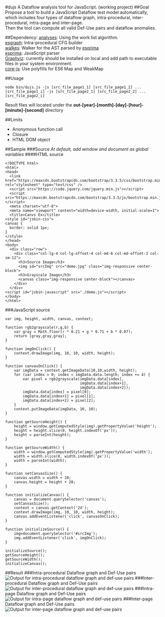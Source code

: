 #dujs
A Dataflow analysis tool for JavaScript. (working project)
##Goal
Propose a tool to build a JavaScript Dataflow test model automatically, which includes four types of dataflow graph, intra-procedural, inter-procedural, intra-page and inter-page.<br>
Then the tool can compute all valid Def-Use pairs and dataflow anomalies.

##Dependency:
[analyses](https://github.com/Swatinem/analyses): Using the work list algorithm.<br>
[esgraph](https://github.com/Swatinem/esgraph): Intra-procedural CFG builder<br>
[walkes](https://github.com/Swatinem/walkes): Walker for the AST parsed by [esprima](https://github.com/ariya/esprima)<br>
[esprima](https://github.com/ariya/esprima): JavaScript parser<br>
[Graphviz](http://www.graphviz.org): currently should be installed on local and add path to executable files in your system environment.<br>
[core-js](https://github.com/zloirock/core-js): Use polyfills for ES6 Map and WeakMap

##Usage
```
node bin/dujs.js -js [src_file_page1_1] [src_file_page1_2] ... [src_file_page1_i] -js [src_file_page2_1] [src_file_page2_2] ... [src_file_page2_i]
```

Result files will located under the <strong>out-[year]-[month]-[day]-[hour]-[minute]-[second]</strong> directory

##Limits
<ul>
    <li>Anonymous function call</li>
    <li>Closure</li>
    <li>HTML DOM object</li>
</ul>

##Sample
###Source
<em>At default, add window and document as global variables</em>
####HTML source
```
<!DOCTYPE html>
<html>
<head>
  <link href="https://maxcdn.bootstrapcdn.com/bootstrap/3.3.5/css/bootstrap.min.css" rel="stylesheet" type="text/css" />
  <script src="https://code.jquery.com/jquery.min.js"></script>
  <script src="https://maxcdn.bootstrapcdn.com/bootstrap/3.3.5/js/bootstrap.min.js"></script>
  <meta charset="utf-8">
  <meta name="viewport" content="width=device-width, initial-scale=1">
  <title>Canvs Ex</title>
<style id="jsbin-css">
canvas {
  border: solid 1px;
}
</style>
</head>
<body>
  <div class="row">
    <div class="col-lg-4 col-lg-offset-4 col-md-6 col-md-offset-3 col-sm-12">
      <h3>Source Image</h3>
      <img id="srcImg" src="demo.jpg" class="img-responsive center-block">
      <h3>Grayscale Image</h3>
      <canvas class="img-responsive center-block"></canvas>
    </div>
  </div>
<script id="jsbin-javascript" src="./demo.js"></script>
</body>
</html>
```
###JavaScript source
```
var img, height, width, canvas, context;

function rgb2grayscale(r,g,b) {
    var gray = Math.floor(r * 0.21 + g * 0.71 + b * 0.07);
    return [gray,gray,gray];
}
  
function imgOnClick() {
    context.drawImage(img, 10, 10, width, height);
}

function canvasOnClick() {
	var imgData = context.getImageData(10,10,width, height);
    for (var index = 0; index < imgData.data.length; index += 4) {
        var pixel = rgb2grayscale(imgData.data[index],
                                  imgData.data[index+1],
                                  imgData.data[index+2]);
        imgData.data[index] = pixel[0];
        imgData.data[index+1] = pixel[1];
        imgData.data[index+2] = pixel[2];
    }
    context.putImageData(imgData, 10, 10);
}

function getSourceHeight() {
    height = window.getComputedStyle(img).getPropertyValue('height');
    height = height.slice(0, height.indexOf('px'));
    height = parseInt(height);
}
    
function getSourceWidth() {
    width = window.getComputedStyle(img).getPropertyValue('width');
    width = width.slice(0, width.indexOf('px'));
    width = parseInt(width);
}

function setCanvasSize() {
    canvas.width = width + 20;
    canvas.height = height + 20;
}

function initializeCanvas() {
	canvas = document.querySelector('canvas');
    setCanvasSize();
    context = canvas.getContext('2d');
    context.drawImage(img, 10, 10, width, height);
	canvas.addEventListener('click', canvasOnClick);
}

function initializeSource() {
	img=document.querySelector('#srcImg');
	img.addEventListener('click', imgOnClick);
}

initializeSource();
getSourceHeight();
getSourceWidth();
initializeCanvas();
```
##Result
###Intra-procedural Dataflow graph and Def-Use pairs
<img src="sampleOutputs/report_intraprocedural.png" alt="Output for intra-procedural dataflow graph and def-use pairs">
###Inter-procedural Dataflow graph and Def-Use pairs
<img src="sampleOutputs/report_interprocedural.png" alt="Output for inter-procedural dataflow graph and def-use pairs">
###Intra-page Dataflow graph and Def-Use pairs
<img src="sampleOutputs/report_intrapage.png" alt="Output for intra-page dataflow graph and def-use pairs">
###Inter-page Dataflow graph and Def-Use pairs
<img src="sampleOutputs/report_interpage.png" alt="Output for inter-page dataflow graph and def-use pairs">